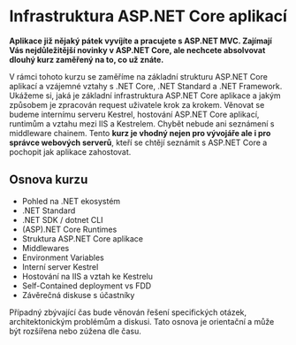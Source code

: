 # Infrastruktura ASP.NET Core aplikací

**Aplikace již nějaký pátek vyvíjíte a pracujete s ASP.NET MVC.  Zajímají Vás nejdůležitější novinky v ASP.NET Core, ale nechcete  absolvovat dlouhý kurz zaměřený na to, co už znáte.** 

V rámci  tohoto kurzu se zaměříme na základní strukturu ASP.NET Core aplikací a  vzájemné vztahy s .NET Core, .NET Standard a .NET Framework. Ukážeme si,  jaká je základní infrastruktura ASP.NET Core aplikace a jakým způsobem  je zpracován request uživatele krok za krokem. Věnovat se budeme  internímu serveru Kestrel, hostování ASP.NET Core aplikací, runtimům a  vztahu mezi IIS a Kestrelem. Chybět nebude ani seznámení s middleware  chainem. Tento **kurz je vhodný nejen pro vývojáře ale i pro správce webových serverů**, kteří se chtějí seznámit s ASP.NET Core a pochopit jak aplikace zahostovat.

## Osnova kurzu

- Pohled na .NET ekosystém
- .NET Standard
- .NET SDK / dotnet CLI
- (ASP).NET Core Runtimes
- Struktura ASP.NET Core aplikace
- Middlewares
- Environment Variables
- Interní server Kestrel
- Hostování na IIS a vztah ke Kestrelu
- Self-Contained deployment vs FDD
- Závěrečná diskuse s účastníky

Případný zbývající čas bude věnován řešení specifických otázek, 
architektonickým problémům a diskusi. Tato osnova je orientační a může 
být rozšířena nebo zúžena dle času.